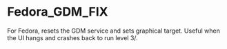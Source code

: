 # Fedora_GDM_FIX
For Fedora, resets the GDM service and sets graphical target. Useful when the UI hangs and crashes back to run level 3/.
